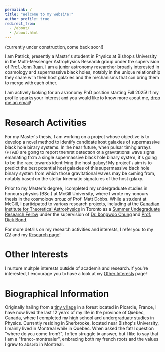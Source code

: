 ```yaml
---
permalink: /
title: "Welcome to my website!"
author_profile: true
redirect_from: 
  - /about/
  - /about.html
---
```

(currently under construction, come back soon!) 

I am Patrick, presently a Master's student in Physics at Bishop's University in the Multi-Messenger Astrophysics Research group under the supervision of [Prof. John Ruan](https://gamma-research.space/). I am a junior astronomy researcher broadly interested in cosmology and supermassive black holes, notably in the unique relationship they share with their host galaxies and the mechanisms that can bring them to merge with each other. 

I am actively looking for an astronomy PhD position starting Fall 2025! If my profile sparks your interest and you would like to know more about me, [drop me an email](mailto:patrick.horlaville@gmail.com)!


Research Activities
======
For my Master's thesis, I am working on a project whose objective is to develop a novel method to identify candidate host galaxies of supermassive black hole binary systems. In the near future, when pulsar timing arrays (PTAs) are going to report the first detection of a gravitational wave signal emanating from a single supermassive black hole binary system, it's going to be the race towards identifying the host galaxy! My project's aim is to predict the best potential host galaxies of this supermassive black hole binary system from which those gravitational waves may be coming from, notably based on the stellar kinematic signatures of the host galaxy.

Prior to my Master's degree, I completed my undergraduate studies in honours physics (BSc.) at McGill University, where I wrote my honours thesis in the cosmology group of [Prof. Matt Dobbs](https://sites.google.com/a/mcgillcosmology.ca/mcgillcosmology/matt-dobbs). While a student at McGill, I participated to various research projects, including at the [Canadian Institute for Theoretical Astrophysics](https://www.cita.utoronto.ca/) in Toronto as a [Summer Undegraduate Research Fellow](https://www.cita.utoronto.ca/opportunities/surf-at-cita/) under the supervision of [Dr. Dongwoo Chung](https://dongwooc.com/) and [Prof. Dick Bond](https://www.cita.utoronto.ca/~bond/).

For more details on my research activities and interests, I refer you to my [CV](https://patrickhorlaville.github.io/files/academic_cv.pdf) and my [Research page](https://patrickhorlaville.github.io/research/)!



Other Interests
======
I nurture multiple interests outside of academia and research. If you're interested, I encourage you to have a look at my [Other Interests](https://patrickhorlaville.github.io/other_interests/) page!

Biographical Information
======
Originally hailing from a [tiny village](https://en.wikipedia.org/wiki/Pierrefonds,_Oise) in a forest located in Picardie, France, I have now lived the last 12 years of my life in the province of Quebec, Canada, where I completed my high school and undergraduate studies in Physics. Currently residing in Sherbrooke, located near Bishop's University, I mainly lived in Montreal while in Quebec. When asked the fatal question "where do you come from?", I often struggle to answer, but I like to say that I am a "franco-montrealer", embracing both my french roots and the values I grew to absorb in Montreal.
